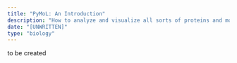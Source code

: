 ```yaml
---
title: "PyMoL: An Introduction"
description: "How to analyze and visualize all sorts of proteins and molecules through x-ray crystallography scans in PyMOL and Blender."
date: "[UNWRITTEN]"
type: "biology"
---
```


to be created